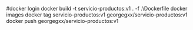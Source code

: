#docker login
docker build -t servicio-productos:v1 . -f .\Dockerfile
docker images
docker tag servicio-productos:v1 georgegxx/servicio-productos:v1
docker push georgegxx/servicio-productos:v1
